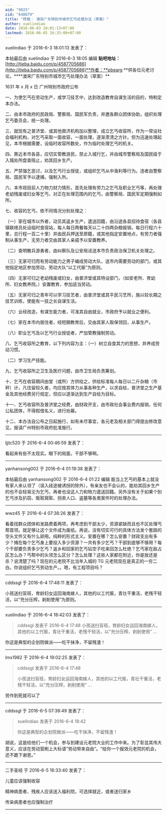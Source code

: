 ```yaml
---
aid: "9025"
zid: "648879"
title: "转载： 澳宋广东特别市城市乞丐处理办法（草案）"
author: xuelindiao
date: 2016-06-03 18:01:13+07:00
lastmod: 2016-06-05 16:33:00+07:00
---
```


xuelindiao 于 2016-6-3 18:01:13 发表了：

本帖最后由 xuelindiao 于 2016-6-3 18:05 编辑 **贴吧地址：**[http://tieba.baidu.com/p/4587705686](http://tieba.baidu.com/p/4587705686)**作者：**pbearg **供各位元老讨论。\*\***澳宋广东特别市城市乞丐处理办法（草案）\*\*

1631 年 x 月 x 日 广州特别市政府公布

一、为使乞丐在劳动生产，或学习技艺中，达到改造教育自谋生活的目的，特制定本办法。

二、由本市政府的民政局、警察局、国民军负责，并邀各群众团体协助，组织处理乞丐委员会，统一处理。

三、就现有之普济堂、或其他救济机构加以整理，成立乞丐收容所，作为一常设社会福利机构，对乞丐采取一面收容，一面处理，逐渐肃清之方针。但为迅速处理起见，本市根据需要，设临时收容所数处，作为临时处理乞丐的机关。

四、靠近本市各县，应切实管教游民，禁止入城行乞，并由城市警察局及国民级于入城处所盘查阻止，劝其回乡生产。

五、严禁强乞恶讨，以及乞丐行业授徒，或组织乞丐从中渔利等行为。违者由警察局、国民军予以逮捕，强制入所。

六、本市视目前人力物力财力情形，首先处理有劳力之乞丐及职业乞丐等，再处理老幼残废或妇女等乞丐，对正在处理范围内的乞丐，由警察局、国民军定期强制如所。

七、收容的乞丐，依不同情况分别处理之：

（一）家在城市以外者，动员其返乡生产，遣送回籍，由沿途各县招待食宿（各县镇联络员处设临时食宿站，每人每日两餐每天以二十四两杂粮报销，每日行程六十里，总行程一百二十里）并由民兵押送至原籍，或其他指定安置地点，有劳力者强制从事生产，无劳力者交由其家人亲戚予以安置教养。

（二）查明散兵游勇者，由纠察队及公安局迳送本市负责政治保卫机关处理之。

（三）无家可归而有劳动能力之男子编成劳动大队，送市内需要劳动的部门，或其他指定地区参加劳动，劳动大队“以工代赈”为原则。

（四）无家可归之老幼残废或妇女，由普济堂或其特设部门，（如安老所、育幼所、妇女教养院。）安置教育，参加适当劳动。

（五）无家可归之青年可以学习技艺者，由普济堂或其平民习艺所，施以较长期之技艺训练，使能有一技之长自谋生活。

（六）业经改造，有谋生能力者，可准其自由就业，市政府予以就业之便利。

（七）家在本市内居住者，经短期教育后，交由其家人取保领回，从事生产。

（八）职业乞丐及以乞丐行业授徒者，严加管教强制劳动。

八、乞丐收容所之教育，以下列内容为主：（一）树立自食其力的思想，并养成劳动习惯。

（二）学习生产技能。

九、乞丐收容所之卫生及医疗问题，由市卫生局负责筹划。

十、乞丐在收容期间由堂（或所）方供给之，供给标准每人每日以二斤杂粮（市秤）计，凡住留较久者，均应按其体力从事各种生产，以求自给，普济堂之生产基金及其他经费另行规定，但应以逐渐达到生产自给为目标。

十一、乞丐收容所及普济堂之经费，由财政开支，由市政社会事业费内报销，任何公私团体，不得假借名义，进行劝募。

十二、本办法自公布之日起施行，如有未尽事宜，各元老及相关部门得提出修改意见，报请广州特别市政府批准施行。

---

ljjtc520 于 2016-6-4 00:46:59 发表了：

看起来有些不太现实。眼下的局面，干部不够啊。

---

yanhansong002 于 2016-6-4 01:19:38 发表了：

本帖最后由 yanhansong002 于 2016-6-4 01:22 编辑 能当上乞丐的基本上就没有家人来认领了（误入歧途被诱拐的除外），有亲友也不会认的，能劝其回乡生产的也不会轻易沦为乞丐，再者也没这人力和物力遣送回籍。另外没有关于如果个别乞丐涉及扒窃、贩赃窝赃、拐卖人口、盗墓等各类案件时的处理办法。

---

wwz45 于 2016-6-4 07:38:26 发表了：

看着找群众团体和发路费着两项，再考虑到干部太少，资源紧缺而且也不区处理丐帮首领。就足够让这个文件成为废纸。再说，没有切实可行的具体方法发个套路的空头文件又有什么卵用。纯粹的形式主义。安置在哪？怎么安置？财政支出有多少？摊在每个乞丐身上要投入多少资源？一共有多少乞丐？干部到底够不够用？每个干部要负责多少乞丐？返乡和回家的乞丐钻空子吃来回怎么杜绝？乞丐家在敌占区怎么办？丐帮中的头领怎么区分？怎么处理？这些人家都在附近，你是放还是杀？说清楚了吗？现在的元老院不比当年入城的 TG 元老院现在是真正的一穷二白。你说组织乞丐劳动生产。。嗯，有工程项目吗？

---

cddssgl 于 2016-6-4 17:48:11 发表了：

小孩送扫盲班，育龄妇女运回海南嫁人，其他的以工代赈，青壮干重活，老残干轻活，以“充分压榨，剥削使用”为原则。

---

xuelindiao 于 2016-6-4 18:42:03 发表了：

> cddssgl 发表于 2016-6-4 17:48 小孩送扫盲班，育龄妇女运回海南嫁人，其他的以工代赈，青壮干重活，老残干轻活，以“充分压榨，剥削使用” ...

你这是典型的企划院做派——吃干抹净，不留残渣！

---

lmx1982 于 2016-6-4 19:02:25 发表了：

> cddssgl 发表于 2016-6-4 17:48
>
> 小孩送扫盲班，育龄妇女运回海南嫁人，其他的以工代赈，青壮干重活，老残干轻活，以“充分压榨，剥削使用” ...

劳作到死就可以了

---

cddssgl 于 2016-6-5 07:38:49 发表了：

> xuelindiao 发表于 2016-6-4 18:42
>
> 你这是典型的企划院做派——吃干抹净，不留残渣！

胡说，这是给他们一个机会，参与到建设元老院大业的工作中来。为了彰显其伟大意义，应该在劳动营刷上大标语“劳动带来自由”。“给你一个报效元老院的机会，还不跪下谢恩。”

---

二手圣经 于 2016-6-5 16:33:40 发表了：

儿童应该强制收容

精神病患者、残疾人应该送入福利院，可选择就近，或者送归家乡

传染病患者也应强制治疗

---
